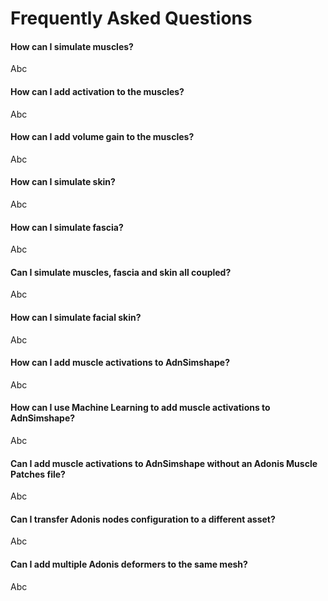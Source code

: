 # Frequently Asked Questions

#### How can I simulate muscles?

Abc

#### How can I add activation to the muscles?

Abc

#### How can I add volume gain to the muscles?

Abc

#### How can I simulate skin?

Abc

#### How can I simulate fascia?

Abc

#### Can I simulate muscles, fascia and skin all coupled?

Abc

#### How can I simulate facial skin?

Abc

#### How can I add muscle activations to AdnSimshape?

Abc

#### How can I use Machine Learning to add muscle activations to AdnSimshape?

Abc

#### Can I add muscle activations to AdnSimshape without an Adonis Muscle Patches file?

Abc

#### Can I transfer Adonis nodes configuration to a different asset?

Abc

#### Can I add multiple Adonis deformers to the same mesh?

Abc